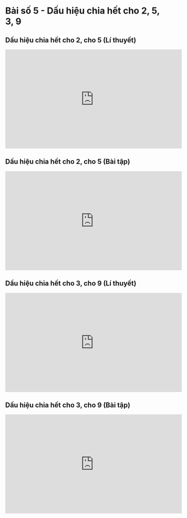 # Bài số 5 - Dấu hiệu chia hết cho 2, 5, 3, 9
## Dấu hiệu chia hết cho 2, cho 5 (Lí thuyết)
<iframe width="560" height="315" src="https://www.youtube.com/embed/j4G8jGF5Blw?si=ofFRXJUD-wOXrl3N" title="YouTube video player" frameborder="0" allow="accelerometer; autoplay; clipboard-write; encrypted-media; gyroscope; picture-in-picture; web-share" referrerpolicy="strict-origin-when-cross-origin" allowfullscreen></iframe>

## Dấu hiệu chia hết cho 2, cho 5 (Bài tập)
<iframe width="560" height="315" src="https://www.youtube.com/embed/DPu99s2wJgE?si=rCrqrboC5nau4WZe" title="YouTube video player" frameborder="0" allow="accelerometer; autoplay; clipboard-write; encrypted-media; gyroscope; picture-in-picture; web-share" referrerpolicy="strict-origin-when-cross-origin" allowfullscreen></iframe>

## Dấu hiệu chia hết cho 3, cho 9 (Lí thuyết)
<iframe width="560" height="315" src="https://www.youtube.com/embed/VfSJXhvDi-g?si=jYLtUHVlcrrdBLAF" title="YouTube video player" frameborder="0" allow="accelerometer; autoplay; clipboard-write; encrypted-media; gyroscope; picture-in-picture; web-share" referrerpolicy="strict-origin-when-cross-origin" allowfullscreen></iframe>

## Dấu hiệu chia hết cho 3, cho 9 (Bài tập)
<iframe width="560" height="315" src="https://www.youtube.com/embed/U5uHNtf2g3Y?si=CfOCFl4BoSehX5nw" title="YouTube video player" frameborder="0" allow="accelerometer; autoplay; clipboard-write; encrypted-media; gyroscope; picture-in-picture; web-share" referrerpolicy="strict-origin-when-cross-origin" allowfullscreen></iframe>




